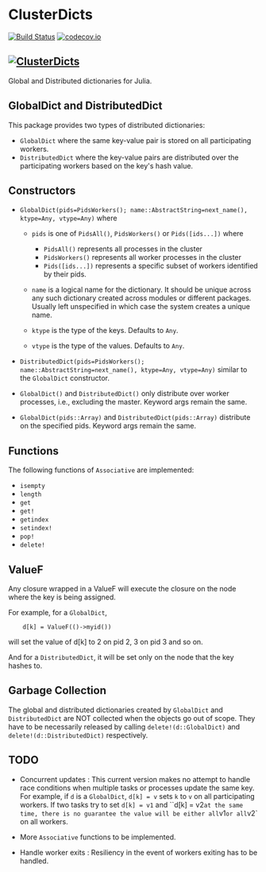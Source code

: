 # ClusterDicts

[![Build Status](https://travis-ci.org/amitmurthy/ClusterDicts.jl.svg?branch=master)](https://travis-ci.org/amitmurthy/ClusterDicts.jl)
[![codecov.io](http://codecov.io/github/amitmurthy/ClusterDicts.jl/coverage.svg?branch=master)](http://codecov.io/github/amitmurthy/ClusterDicts.jl?branch=master)

[![ClusterDicts](http://pkg.julialang.org/badges/ClusterDicts_0.4.svg)](http://pkg.julialang.org/?pkg=ClusterDicts&ver=0.4)
---

Global and Distributed dictionaries for Julia.

GlobalDict and DistributedDict
---------------------------

This package provides two types of distributed dictionaries:

- `GlobalDict` where the same key-value pair is stored on
    all participating workers.
- `DistributedDict` where the key-value pairs are distributed over
    the participating workers based on the key's hash value.

Constructors
------------

- `GlobalDict(pids=PidsWorkers(); name::AbstractString=next_name(), ktype=Any, vtype=Any)` where
    - `pids` is one of `PidsAll()`, `PidsWorkers()` or `Pids([ids...])` where
        - `PidsAll()` represents all processes in the cluster
        - `PidsWorkers()` represents all worker processes in the cluster
        - `Pids([ids...])` represents a specific subset of workers identified by their pids.

    - `name` is a logical name for the dictionary. It should be unique across any such dictionary created across
    modules or different packages. Usually left unspecified in which case the system creates a unique name.

    - `ktype` is the type of the keys. Defaults to `Any`.

    - `vtype` is the type of the values. Defaults to `Any`.

- `DistributedDict(pids=PidsWorkers(); name::AbstractString=next_name(), ktype=Any, vtype=Any)`
  similar to the `GlobalDict` constructor.

- `GlobalDict()` and `DistributedDict()` only distribute over worker processes, i.e., excluding the master.
   Keyword args remain the same.

- `GlobalDict(pids::Array)` and `DistributedDict(pids::Array)` distribute on the specified pids.
  Keyword args remain the same.


Functions
---------

The following functions of `Associative` are implemented:

- `isempty`
- `length`
- `get`
- `get!`
- `getindex`
- `setindex!`
- `pop!`
- `delete!`

ValueF
------

Any closure wrapped in a ValueF will execute the closure on the node where the key is being assigned.

For example, for a `GlobalDict`,
```
    d[k] = ValueF(()->myid())
```

will set the value of d[k] to 2 on pid 2, 3 on pid 3 and so on.

And for a `DistributedDict`, it will be set only on the node that the key hashes to.


Garbage Collection
------------------

The global and distributed dictionaries created by `GlobalDict` and `DistributedDict` are NOT collected when the objects go out of scope.
They have to be necessarily released by calling `delete!(d::GlobalDict)` and `delete!(d::DistributedDict)` respectively.


TODO
----

- Concurrent updates : This current version makes no attempt to handle race conditions when multiple tasks or processes
update the same key. For example, if `d` is a `GlobalDict`, `d[k] = v` sets `k` to `v` on all participating workers.
If two tasks try to set `d[k] = v1` and ``d[k] = v2` at the same time, there is no guarantee the value will be either
all `v1` or all `v2` on all workers.

- More `Associative` functions to be implemented.

- Handle worker exits : Resiliency in the event of workers exiting has to be handled.


